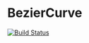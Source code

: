 # BezierCurve

[![Build Status](https://github.com/Rikoxo/BezierCurve.jl/actions/workflows/CI.yml/badge.svg?branch=master)](https://github.com/Rikoxo/BezierCurve.jl/actions/workflows/CI.yml?query=branch%3Amaster)
